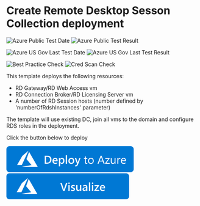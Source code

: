 # Create Remote Desktop Sesson Collection deployment

![Azure Public Test Date](https://azurequickstartsservice.blob.core.windows.net/badges/rds-deployment-existing-ad/PublicLastTestDate.svg)
![Azure Public Test Result](https://azurequickstartsservice.blob.core.windows.net/badges/rds-deployment-existing-ad/PublicDeployment.svg)

![Azure US Gov Last Test Date](https://azurequickstartsservice.blob.core.windows.net/badges/rds-deployment-existing-ad/FairfaxLastTestDate.svg)
![Azure US Gov Last Test Result](https://azurequickstartsservice.blob.core.windows.net/badges/rds-deployment-existing-ad/FairfaxDeployment.svg)

![Best Practice Check](https://azurequickstartsservice.blob.core.windows.net/badges/rds-deployment-existing-ad/BestPracticeResult.svg)
![Cred Scan Check](https://azurequickstartsservice.blob.core.windows.net/badges/rds-deployment-existing-ad/CredScanResult.svg)

This template deploys the following resources:

<ul><li>RD Gateway/RD Web Access vm</li><li>RD Connection Broker/RD Licensing Server vm</li><li>A number of RD Session hosts (number defined by 'numberOfRdshInstances' parameter)</li></ul>

The template will use existing DC, join all vms to the domain and configure RDS
roles in the deployment.

Click the button below to deploy

[![Deploy To Azure](https://raw.githubusercontent.com/Azure/azure-quickstart-templates/master/1-CONTRIBUTION-GUIDE/images/deploytoazure.svg?sanitize=true)](https://portal.azure.com/#create/Microsoft.Template/uri/https%3A%2F%2Fraw.githubusercontent.com%2FAzure%2Fazure-quickstart-templates%2Fmaster%2Frds-deployment-existing-ad%2Fazuredeploy.json)
[![Visualize](https://raw.githubusercontent.com/Azure/azure-quickstart-templates/master/1-CONTRIBUTION-GUIDE/images/visualizebutton.svg?sanitize=true)](http://armviz.io/#/?load=https%3A%2F%2Fraw.githubusercontent.com%2FAzure%2Fazure-quickstart-templates%2Fmaster%2Frds-deployment-existing-ad%2Fazuredeploy.json)
